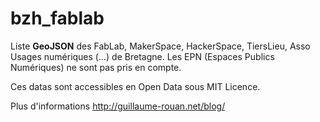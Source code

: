 # bzh_fablab
Liste <b>GeoJSON</b> des FabLab, MakerSpace, HackerSpace, TiersLieu, Asso Usages numériques (...) de Bretagne.
Les EPN (Espaces Publics Numériques) ne sont pas pris en compte.

Ces datas sont accessibles en Open Data sous MIT Licence.

Plus d'informations http://guillaume-rouan.net/blog/
